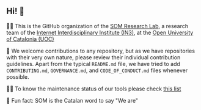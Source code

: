 ## Hi! 👋


🙋‍♀️ This is the GitHub organization of the [SOM Research Lab](https://som-research.uoc.edu/), a research team of the [Internet Interdisciplinary Institute (IN3)](https://www.uoc.edu/portal/es/in3/index.html), at the [Open University of Catalonia (UOC)](https://www.uoc.edu)

🌈 We welcome contributions to any repository, but as we have repositories with their very own nature, please review their individual contribution guidelines. Apart from the typical `README.md` file, we have tried to add `CONTRIBUTING.md`, `GOVERNANCE.md`, and `CODE_OF_CONDUCT.md` files whenever possible.

👩‍💻 To know the maintenance status of our tools please check [this list](https://som-research.uoc.edu/research-tools/)

🍿 Fun fact: SOM is the Catalan word to say "We are"

<!--

**Here are some ideas to get you started:**

🙋‍♀️ A short introduction - what is your organization all about?
🌈 Contribution guidelines - how can the community get involved?
👩‍💻 Useful resources - where can the community find your docs? Is there anything else the community should know?
🍿 Fun facts - what does your team eat for breakfast?
🧙 Remember, you can do mighty things with the power of [Markdown](https://docs.github.com/github/writing-on-github/getting-started-with-writing-and-formatting-on-github/basic-writing-and-formatting-syntax)
-->
